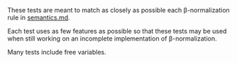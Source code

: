 These tests are meant to match as closely as possible each β-normalization
rule in [semantics.md](../../../../standard/semantics.md).

Each test uses as few features as possible so that these tests may be used
when still working on an incomplete implementation of β-normalization.

Many tests include free variables.
